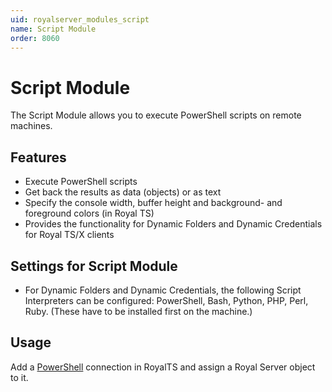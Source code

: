 ```yaml
---
uid: royalserver_modules_script
name: Script Module
order: 8060
---
```


# Script Module

The Script Module allows you to execute PowerShell scripts on remote machines.

## Features

- Execute PowerShell scripts
- Get back the results as data (objects) or as text
- Specify the console width, buffer height and background- and foreground colors (in Royal TS)
- Provides the functionality for Dynamic Folders and Dynamic Credentials for Royal TS/X clients

## Settings for Script Module

- For Dynamic Folders and Dynamic Credentials, the following Script Interpreters can be configured: PowerShell, Bash, Python, PHP, Perl, Ruby. (These have to be installed first on the machine.)

## Usage

Add a [PowerShell](xref:royalts_reference_connections_powershell) connection in RoyalTS and assign a Royal Server object to it.
